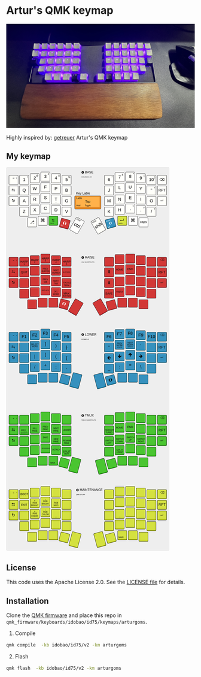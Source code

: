 #  Artur's QMK keymap

![IDOBAO](doc/image.JPG)

Highly inspired by: [getreuer](https://getreuer.info/posts/keyboards/tour/index.html)  Artur's QMK keymap

## My keymap

![IDOBAO](doc/idobao.png)

## License

This code uses the Apache License 2.0. See the [LICENSE file](LICENSE.txt) for
details.


## Installation

Clone the [QMK firmware](https://github.com/qmk/qmk_firmware) and place this
repo in `qmk_firmware/keyboards/idobao/id75/keymaps/arturgoms`.

1. Compile
```Bash
qmk compile  -kb idobao/id75/v2 -km arturgoms
```
2. Flash
```Bash
qmk flash  -kb idobao/id75/v2 -km arturgoms
```
